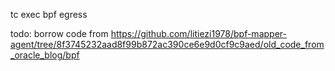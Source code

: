 tc exec bpf egress

todo: borrow code from https://github.com/litiezi1978/bpf-mapper-agent/tree/8f3745232aad8f99b872ac390ce6e9d0cf9c9aed/old_code_from_oracle_blog/bpf